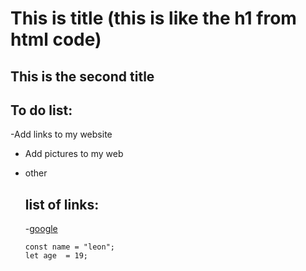 # This is title (this is like the h1 from html code)

## This is the second title

## To do list:

-Add links to my website
- Add pictures to my web
- other

  ## list of links:

  -[google](https://www.google.com)


  ```
  const name = "leon";
  let age  = 19;
  ```
